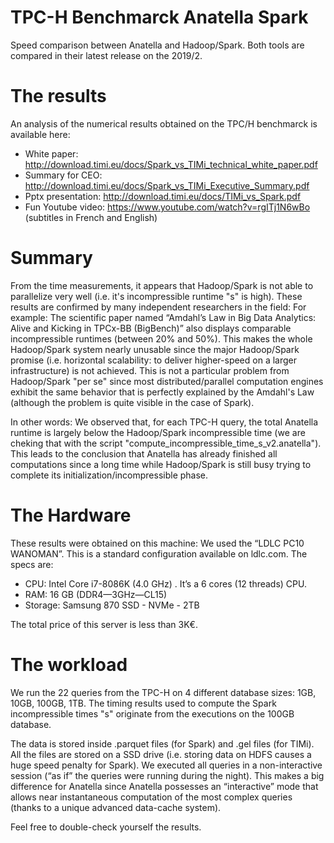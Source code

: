 TPC-H Benchmarck Anatella Spark
===============================
Speed comparison between Anatella and Hadoop/Spark.
Both tools are compared in their latest release on the 2019/2.

The results
===========
An analysis of the numerical results obtained on the TPC/H benchmarck is available here:
* White paper:         http://download.timi.eu/docs/Spark_vs_TIMi_technical_white_paper.pdf
* Summary for CEO:     http://download.timi.eu/docs/Spark_vs_TIMi_Executive_Summary.pdf
* Pptx presentation:   http://download.timi.eu/docs/TIMi_vs_Spark.pdf
* Fun Youtube video:   https://www.youtube.com/watch?v=rgITj1N6wBo  (subtitles in French and English)

Summary
=======
From the time measurements, it appears that Hadoop/Spark is not able to parallelize very well (i.e. it's incompressible runtime "s" is high). These results are confirmed by many independent researchers in the field: For example: The scientific paper named “Amdahl’s Law in Big Data Analytics: Alive and Kicking in TPCx-BB (BigBench)” also displays comparable incompressible runtimes (between 20% and 50%). This makes the whole Hadoop/Spark system nearly unusable since the major Hadoop/Spark promise (i.e. horizontal scalability: to deliver higher-speed on a larger infrastructure) is not achieved. This is not a particular problem from Hadoop/Spark "per se" since most distributed/parallel computation engines exhibit the same behavior that is perfectly explained by the Amdahl's Law (although the problem is quite visible in the case of Spark).

In other words: We observed that, for each TPC-H query, the total Anatella runtime is largely below the Hadoop/Spark incompressible time (we are cheking that with the script "compute_incompressible_time_s_v2.anatella"). This leads to the conclusion that Anatella has already finished all computations since a long time while Hadoop/Spark is still busy trying to complete its initialization/incompressible phase. 

The Hardware
============
These results were obtained on this machine: We used the “LDLC PC10 WANOMAN”. 
This is a standard configuration available on ldlc.com. The specs are:
* CPU: Intel Core i7-8086K (4.0 GHz) . It’s a 6 cores (12 threads) CPU.
* RAM: 16 GB (DDR4—3GHz—CL15)
* Storage: Samsung 870 SSD - NVMe - 2TB

The total price of this server is less than 3K€. 

The workload
============
We run the 22 queries from the TPC-H on 4 different database sizes: 1GB, 10GB, 100GB, 1TB.
The timing results used to compute the Spark incompressible times "s" originate from the executions on the 100GB database.

The data is stored inside .parquet files (for Spark) and .gel files (for TIMi). All the files are stored on a SSD drive (i.e. storing data on HDFS causes a huge speed penalty for Spark). We executed all queries in a non-interactive session (“as if” the queries were running during the night). This makes a big difference for Anatella since Anatella possesses an “interactive” mode that allows near instantaneous computation of the most complex queries (thanks to a unique advanced data-cache system).

Feel free to double-check yourself the results.



